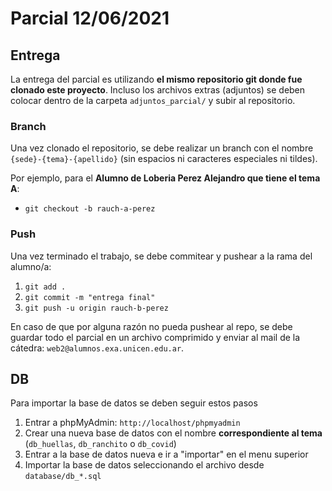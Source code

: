 # Parcial 12/06/2021

## Entrega
La entrega del parcial es utilizando **el mismo repositorio git donde fue clonado este proyecto**. Incluso los archivos extras (adjuntos) se deben colocar dentro de la carpeta `adjuntos_parcial/` y subir al repositorio.

### Branch
Una vez clonado el repositorio, se debe realizar un branch con el nombre `{sede}-{tema}-{apellido}` (sin espacios ni caracteres especiales ni tildes).

Por ejemplo, para el **Alumno de Loberia Perez Alejandro que tiene el tema A**:
* `git checkout -b rauch-a-perez`

### Push
Una vez terminado el trabajo, se debe commitear y pushear a la rama del alumno/a:
1. `git add .`
2. `git commit -m "entrega final"`
3. `git push -u origin rauch-b-perez`

En caso de que por alguna razón no pueda pushear al repo, se debe guardar todo el parcial en un archivo comprimido y enviar al mail de la cátedra: `web2@alumnos.exa.unicen.edu.ar`.

## DB
Para importar la base de datos se deben seguir estos pasos

1. Entrar a phpMyAdmin: `http://localhost/phpmyadmin`
2. Crear una nueva base de datos con el nombre **correspondiente al tema** (`db_huellas`, `db_ranchito` o `db_covid`)
3. Entrar a la base de datos nueva e ir a "importar" en el menu superior
4. Importar la base de datos seleccionando el archivo desde `database/db_*.sql`
